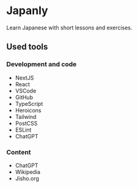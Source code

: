 # Japanly

Learn Japanese with short lessons and exercises.

## Used tools

### Development and code

- NextJS
- React
- VSCode
- GitHub
- TypeScript
- Heroicons
- Tailwind
- PostCSS
- ESLint
- ChatGPT

### Content

- ChatGPT
- Wikipedia
- Jisho.org